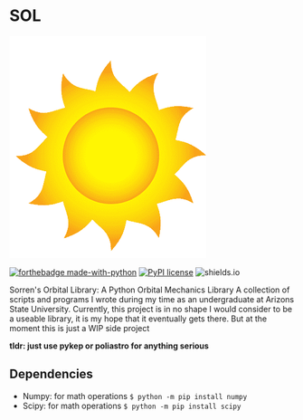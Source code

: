 # SOL
![Alt text](logo.png?raw=true "Title")

[![forthebadge made-with-python](https://img.shields.io/badge/Python-v3.8-blue)](https://www.python.org/)
[![PyPI license](https://img.shields.io/pypi/l/ansicolortags.svg)](https://github.com/SorrenC/easycsv/blob/master/LICENSE)
![shields.io](https://img.shields.io/badge/Status%20-Work%20In%20Progress-red)


Sorren's Orbital Library: A Python Orbital Mechanics Library 
A collection of scripts and programs I wrote during my time as an undergraduate at Arizons State University. Currently, this project is in no shape I would consider to be a useable library, it is my hope that it eventually gets there. But at the moment this is just a WIP side project 


**tldr: just use pykep or poliastro for anything serious**

## Dependencies
* Numpy: for math operations 
    `$ python -m pip install numpy`
* Scipy: for math operations 
    `$ python -m pip install scipy`
